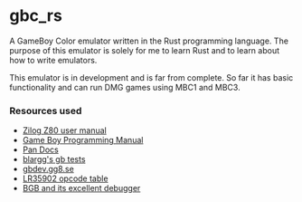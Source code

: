 # gbc_rs

A GameBoy Color emulator written in the Rust programming language.
The purpose of this emulator is solely for me to learn Rust and to learn about how to write emulators.

This emulator is in development and is far from complete. So far it has basic functionality and can run DMG games using MBC1 and MBC3.

### Resources used
- [Zilog Z80 user manual](www.zilog.com/docs/z80/um0080.pdf)
- [Game Boy Programming Manual](http://www.romhacking.net/documents/544/)
- [Pan Docs](http://bgb.bircd.org/pandocs.htm)
- [blargg's gb tests](http://gbdev.gg8.se/files/roms/blargg-gb-tests/)
- [gbdev.gg8.se](http://gbdev.gg8.se) 
- [LR35902 opcode table](http://pastraiser.com/cpu/gameboy/gameboy_opcodes.html)
- [BGB and its excellent debugger](http://bgb.bircd.org/)
